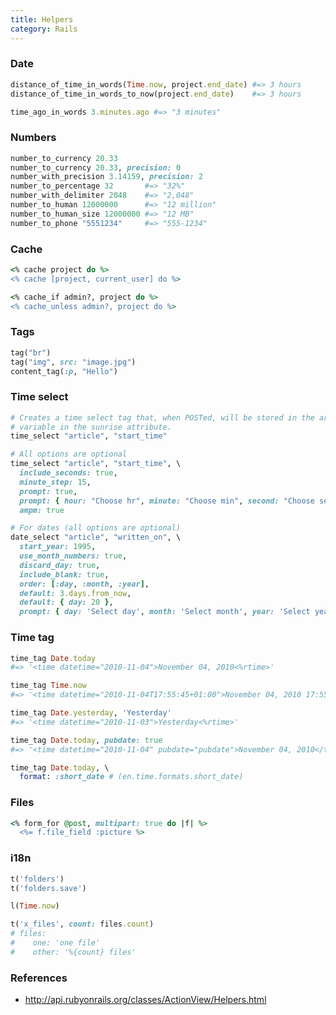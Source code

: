 ```yaml
---
title: Helpers
category: Rails
---
```


### Date

```rb
distance_of_time_in_words(Time.now, project.end_date) #=> 3 hours
distance_of_time_in_words_to_now(project.end_date)    #=> 3 hours
```

```rb
time_ago_in_words 3.minutes.ago #=> "3 minutes"
```

### Numbers

```rb
number_to_currency 20.33
number_to_currency 20.33, precision: 0
number_with_precision 3.14159, precision: 2
number_to_percentage 32       #=> "32%"
number_with_delimiter 2048    #=> "2,048"
number_to_human 12000000      #=> "12 million"
number_to_human_size 12000000 #=> "12 MB"
number_to_phone "5551234"     #=> "555-1234"
```

### Cache

```rb
<% cache project do %>
<% cache [project, current_user] do %>
```

```rb
<% cache_if admin?, project do %>
<% cache_unless admin?, project do %>
```

### Tags

```rb
tag("br")
tag("img", src: "image.jpg")
content_tag(:p, "Hello")
```

### Time select

```rb
# Creates a time select tag that, when POSTed, will be stored in the article
# variable in the sunrise attribute.
time_select "article", "start_time"
```

```rb
# All options are optional
time_select "article", "start_time", \
  include_seconds: true,
  minute_step: 15,
  prompt: true,
  prompt: { hour: "Choose hr", minute: "Choose min", second: "Choose sec" },
  ampm: true
```

```rb
# For dates (all options are optional)
date_select "article", "written_on", \
  start_year: 1995,
  use_month_numbers: true,
  discard_day: true,
  include_blank: true,
  order: [:day, :month, :year],
  default: 3.days.from_now,
  default: { day: 20 },
  prompt: { day: 'Select day', month: 'Select month', year: 'Select year' }
```

### Time tag

```rb
time_tag Date.today
#=> '<time datetime="2010-11-04">November 04, 2010<%rtime>'
```

```rb
time_tag Time.now
#=> '<time datetime="2010-11-04T17:55:45+01:00">November 04, 2010 17:55</time>'
```

```rb
time_tag Date.yesterday, 'Yesterday'
#=> '<time datetime="2010-11-03">Yesterday<%rtime>'
```

```rb
time_tag Date.today, pubdate: true
#=> '<time datetime="2010-11-04" pubdate="pubdate">November 04, 2010</time>'
```

```rb
time_tag Date.today, \
  format: :short_date # (en.time.formats.short_date)
```

### Files

```rb
<% form_for @post, multipart: true do |f| %>
  <%= f.file_field :picture %>
```

### i18n

```rb
t('folders')
t('folders.save')
```

```rb
l(Time.now)
```

```rb
t('x_files', count: files.count)
# files:
#    one: 'one file'
#    other: '%{count} files'
```

### References

- <http://api.rubyonrails.org/classes/ActionView/Helpers.html>
